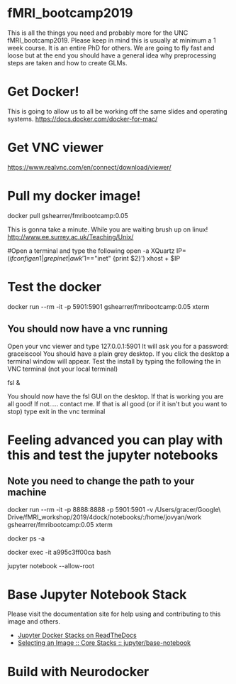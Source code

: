 # fMRI_bootcamp2019


This is all the things you need and probably more for the UNC fMRI_bootcamp2019. Please keep in mind this is usually at minimum a 1 week course. It is an entire PhD for others. We are going to fly fast and loose but at the end you should have a general idea why preprocessing steps are taken and how to create GLMs.

# Get Docker!
This is going to allow us to all be working off the same slides and operating systems.
https://docs.docker.com/docker-for-mac/

# Get VNC viewer
https://www.realvnc.com/en/connect/download/viewer/

# Pull my docker image!
docker pull gshearrer/fmribootcamp:0.05

This is gonna take a minute. While you are waiting brush up on linux!
http://www.ee.surrey.ac.uk/Teaching/Unix/

#Open a terminal and type the following
open -a XQuartz
IP=$(ifconfig en1 | grep inet | awk '$1=="inet" {print $2}')
xhost + $IP


# Test the docker
docker run --rm -it  -p 5901:5901 gshearrer/fmribootcamp:0.05 xterm

## You should now have a vnc running
Open your vnc viewer and type 127.0.0.1:5901
It will ask you for a password: graceiscool
You should have a plain grey desktop. If you click the desktop a terminal window will appear. Test the install by typing the following the in VNC terminal (not your local terminal)

fsl &

You should now have the fsl GUI on the desktop. If that is working you are all good! If not..... contact me.
If that is all good (or if it isn't but you want to stop) type
exit
in the vnc terminal

# Feeling advanced you can play with this and test the jupyter notebooks
## Note you need to change the path to your machine
docker run --rm -it -p 8888:8888  -p 5901:5901 -v /Users/gracer/Google\ Drive/fMRI_workshop/2019/4dock/notebooks/:/home/jovyan/work gshearrer/fmribootcamp:0.05 xterm

docker ps -a

docker exec -it a995c3ff00ca  bash

jupyter notebook --allow-root

# Base Jupyter Notebook Stack

Please visit the documentation site for help using and contributing to this image and others.

* [Jupyter Docker Stacks on ReadTheDocs](http://jupyter-docker-stacks.readthedocs.io/en/latest/index.html)
* [Selecting an Image :: Core Stacks :: jupyter/base-notebook](http://jupyter-docker-stacks.readthedocs.io/en/latest/using/selecting.html#jupyter-base-notebook)

# Build with Neurodocker
